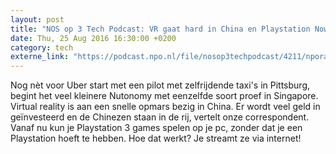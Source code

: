 ```yaml
---
layout: post
title: "NOS op 3 Tech Podcast: VR gaat hard in China en Playstation Now op de pc"
date: Thu, 25 Aug 2016 16:30:00 +0200
category: tech
externe_link: "https://podcast.npo.nl/file/nosop3techpodcast/4211/nporadio1_nosop3techpodcast_20160825_nos-op-3-tech-podcast-vr-gaat-hard-in-china-en-playstation-now-op-de-pc.mp3"
---
```


Nog nèt voor Uber start met een pilot met zelfrijdende taxi's in Pittsburg, begint het veel kleinere Nutonomy met eenzelfde soort proef in Singapore.
Virtual reality is aan een snelle opmars bezig in China. Er wordt veel geld in geïnvesteerd en de Chinezen staan in de rij, vertelt onze correspondent.
Vanaf nu kun je Playstation 3 games spelen op je pc, zonder dat je een Playstation hoeft te hebben. Hoe dat werkt? Je streamt ze via internet!<img src="http://feeds.feedburner.com/~r/nosop3-tech-podcast/~4/gPk9uincnj0" height="1" width="1" alt=""/><img src="http://feeds.feedburner.com/~r/nosop3-tech-podcast/~4/gPk9uincnj0" height="1" width="1" alt=""/>
